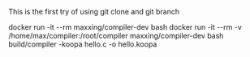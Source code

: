 This is the first try of using git clone and git branch

docker run -it --rm maxxing/compiler-dev bash
docker run -it --rm -v /home/max/compiler:/root/compiler maxxing/compiler-dev bash
build/compiler -koopa hello.c -o hello.koopa